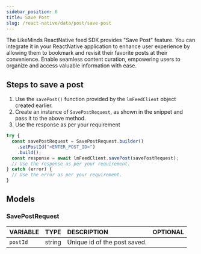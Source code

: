 ```yaml
---
sidebar_position: 6
title: Save Post
slug: /react-native/data/post/save-post
---
```


The LikeMinds ReactNative feed SDK provides "Save Post" feature. You can integrate it in your ReactNative application to enhance user experience by allowing them to bookmark and revisit their favorite posts at their convenience. Enable seamless content curation, empowering users to organize and access valuable information with ease.

## Steps to save a post

1. Use the `savePost()` function provided by the `lmFeedClient` object created earlier.
2. Create an instance of `SavePostRequest`, as shown in the snippet and pass it to the above method.
3. Use the response as per your requirement

```js
try {
  const savePostRequest = SavePostRequest.builder()
    .setPostId("<ENTER_POST_ID>")
    .build();
  const response = await lmFeedClient.savePost(savePostRequest);
  // Use the response as per your requirement.
} catch (error) {
  // Use the error as per your requirement.
}
```

## Models

### SavePostRequest

| **VARIABLE** | **TYPE** | **DESCRIPTION**              | **OPTIONAL** |
| :----------- | :------- | :--------------------------- | :----------: |
| `postId`     | string   | Unique id of the post saved. |              |
